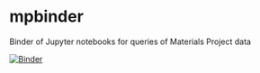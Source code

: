 # mpbinder
Binder of Jupyter notebooks for queries of Materials Project data

[![Binder](http://mybinder.org/badge.svg)](http://mybinder.org:/repo/dwinston/mpbinder)
